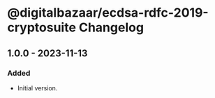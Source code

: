 # @digitalbazaar/ecdsa-rdfc-2019-cryptosuite Changelog

## 1.0.0 - 2023-11-13

### Added
- Initial version.
